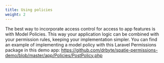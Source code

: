 ```yaml
---
title: Using policies
weight: 2
---
```


The best way to incorporate access control for access to app features is with Model Policies. This way your application logic can be combined with your permission rules, keeping your implementation simpler. You can find an example of implementing a model policy with this Laravel Permissions package in this demo app: https://github.com/drbyte/spatie-permissions-demo/blob/master/app/Policies/PostPolicy.php

